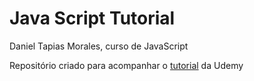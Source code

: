 # Java Script Tutorial
Daniel Tapias Morales, curso de JavaScript

Repositório criado para acompanhar o [tutorial](https://www.udemy.com/course/logica-de-programacao-com-javascript-iniciando-no-frontend//) da Udemy
